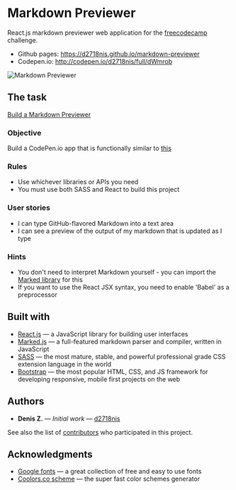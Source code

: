 Markdown Previewer
==========
React.js markdown previewer web application for the [freecodecamp](https://www.freecodecamp.com) challenge.
* Github pages: https://d2718nis.github.io/markdown-previewer
* Codepen.io: http://codepen.io/d2718nis/full/dWmrob

![Markdown Previewer](https://d2718nis.github.io/img/portfolio10.png "Markdown Previewer")


The task
----------
[Build a Markdown Previewer](https://www.freecodecamp.com/challenges/build-a-markdown-previewer)

### Objective
Build a CodePen.io app that is functionally similar to [this](https://codepen.io/FreeCodeCamp/full/JXrLLE/)

### Rules
* Use whichever libraries or APIs you need
* You must use both SASS and React to build this project

### User stories
* I can type GitHub-flavored Markdown into a text area
* I can see a preview of the output of my markdown that is updated as I type

### Hints
* You don't need to interpret Markdown yourself - you can import the
  [Marked library](https://cdnjs.com/libraries/marked) for this
* If you want to use the React JSX syntax, you need to enable 'Babel' as a preprocessor


Built with
----------
* [React.js](https://facebook.github.io/react) &#8212; a JavaScript library for building user interfaces
* [Marked.js](https://github.com/chjj/marked) &#8212; a full-featured markdown parser and compiler, written in
  JavaScript
* [SASS](http://sass-lang.com) &#8212; the most mature, stable, and powerful professional grade CSS extension
  language in the world
* [Bootstrap](http://getbootstrap.com) &#8212; the most popular HTML, CSS, and JS framework for developing
  responsive, mobile first projects on the web


Authors
----------
* **Denis Z.** &#8212; *Initial work* &#8212; [d2718nis](https://github.com/d2718nis)

See also the list of [contributors](https://github.com/d2718nis/markdown-previewer/contributors)
who participated in this project.


Acknowledgments
----------
* [Google fonts](https://fonts.google.com) &#8212; a great collection of free and easy to use fonts
* [Coolors.co scheme](https://coolors.co/ffcdb2-ffb4a2-e5989b-b5838d-6d6875) &#8212; the super fast
  color schemes generator
